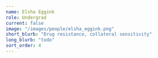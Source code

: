 ```yaml
---
name: Elsha Eggink
role: Undergrad
current: false
image: "/images/people/elsha_eggink.png"
short_blurb: "Drug resistance, collateral sensitivity"
long_blurb: "todo"
sort_order: 4
---
```

